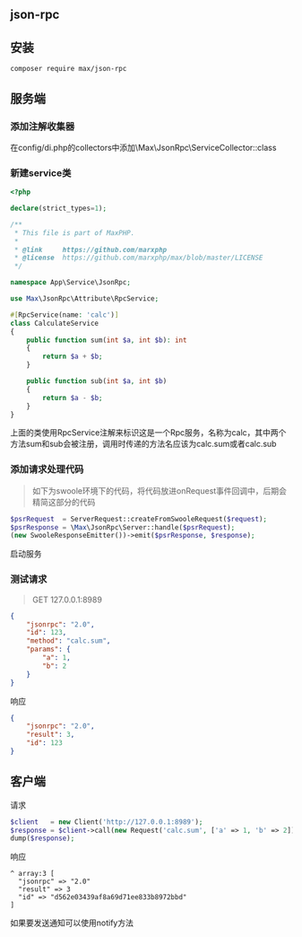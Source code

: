 ## json-rpc

## 安装

```shell
composer require max/json-rpc
```

## 服务端

### 添加注解收集器

在config/di.php的collectors中添加\Max\JsonRpc\ServiceCollector::class

### 新建service类

```php
<?php

declare(strict_types=1);

/**
 * This file is part of MaxPHP.
 *
 * @link     https://github.com/marxphp
 * @license  https://github.com/marxphp/max/blob/master/LICENSE
 */

namespace App\Service\JsonRpc;

use Max\JsonRpc\Attribute\RpcService;

#[RpcService(name: 'calc')]
class CalculateService
{
    public function sum(int $a, int $b): int
    {
        return $a + $b;
    }

    public function sub(int $a, int $b)
    {
        return $a - $b;
    }
}
```

上面的类使用RpcService注解来标识这是一个Rpc服务，名称为calc，其中两个方法sum和sub会被注册，调用时传递的方法名应该为calc.sum或者calc.sub

### 添加请求处理代码

> 如下为swoole环境下的代码，将代码放进onRequest事件回调中，后期会精简这部分的代码

```php
$psrRequest  = ServerRequest::createFromSwooleRequest($request);
$psrResponse = \Max\JsonRpc\Server::handle($psrRequest);
(new SwooleResponseEmitter())->emit($psrResponse, $response);
```

启动服务

### 测试请求

> GET 127.0.0.1:8989
```json
{
    "jsonrpc": "2.0",
    "id": 123,
    "method": "calc.sum",
    "params": {
        "a": 1,
        "b": 2
    }
}
```

响应

```json
{
    "jsonrpc": "2.0",
    "result": 3,
    "id": 123
}
```

## 客户端

请求

```php
$client   = new Client('http://127.0.0.1:8989');
$response = $client->call(new Request('calc.sum', ['a' => 1, 'b' => 2]));
dump($response);
```

响应

```
^ array:3 [
  "jsonrpc" => "2.0"
  "result" => 3
  "id" => "d562e03439af8a69d71ee833b8972bbd"
]
```

如果要发送通知可以使用notify方法
